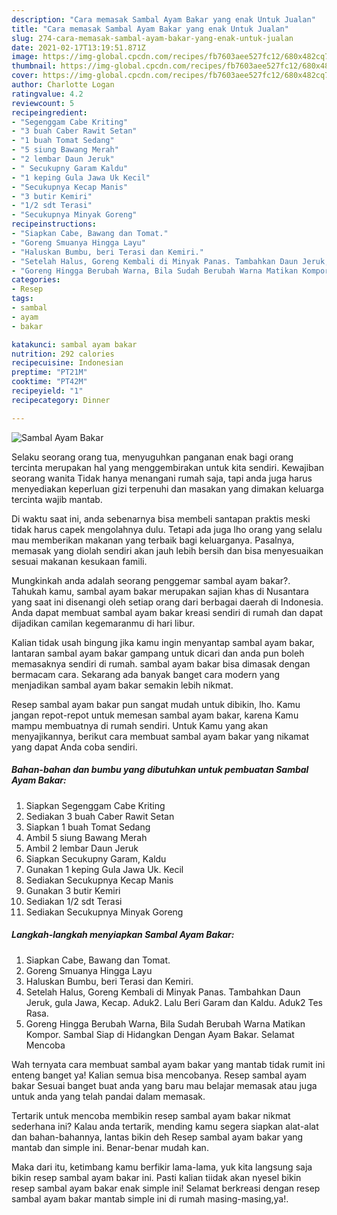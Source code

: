```yaml
---
description: "Cara memasak Sambal Ayam Bakar yang enak Untuk Jualan"
title: "Cara memasak Sambal Ayam Bakar yang enak Untuk Jualan"
slug: 274-cara-memasak-sambal-ayam-bakar-yang-enak-untuk-jualan
date: 2021-02-17T13:19:51.871Z
image: https://img-global.cpcdn.com/recipes/fb7603aee527fc12/680x482cq70/sambal-ayam-bakar-foto-resep-utama.jpg
thumbnail: https://img-global.cpcdn.com/recipes/fb7603aee527fc12/680x482cq70/sambal-ayam-bakar-foto-resep-utama.jpg
cover: https://img-global.cpcdn.com/recipes/fb7603aee527fc12/680x482cq70/sambal-ayam-bakar-foto-resep-utama.jpg
author: Charlotte Logan
ratingvalue: 4.2
reviewcount: 5
recipeingredient:
- "Segenggam Cabe Kriting"
- "3 buah Caber Rawit Setan"
- "1 buah Tomat Sedang"
- "5 siung Bawang Merah"
- "2 lembar Daun Jeruk"
- " Secukupny Garam Kaldu"
- "1 keping Gula Jawa Uk Kecil"
- "Secukupnya Kecap Manis"
- "3 butir Kemiri"
- "1/2 sdt Terasi"
- "Secukupnya Minyak Goreng"
recipeinstructions:
- "Siapkan Cabe, Bawang dan Tomat."
- "Goreng Smuanya Hingga Layu"
- "Haluskan Bumbu, beri Terasi dan Kemiri."
- "Setelah Halus, Goreng Kembali di Minyak Panas. Tambahkan Daun Jeruk, gula Jawa, Kecap. Aduk2. Lalu Beri Garam dan Kaldu. Aduk2 Tes Rasa."
- "Goreng Hingga Berubah Warna, Bila Sudah Berubah Warna Matikan Kompor. Sambal Siap di Hidangkan Dengan Ayam Bakar. Selamat Mencoba"
categories:
- Resep
tags:
- sambal
- ayam
- bakar

katakunci: sambal ayam bakar 
nutrition: 292 calories
recipecuisine: Indonesian
preptime: "PT21M"
cooktime: "PT42M"
recipeyield: "1"
recipecategory: Dinner

---
```



![Sambal Ayam Bakar](https://img-global.cpcdn.com/recipes/fb7603aee527fc12/680x482cq70/sambal-ayam-bakar-foto-resep-utama.jpg)

Selaku seorang orang tua, menyuguhkan panganan enak bagi orang tercinta merupakan hal yang menggembirakan untuk kita sendiri. Kewajiban seorang  wanita Tidak hanya menangani rumah saja, tapi anda juga harus menyediakan keperluan gizi terpenuhi dan masakan yang dimakan keluarga tercinta wajib mantab.

Di waktu  saat ini, anda sebenarnya bisa membeli santapan praktis meski tidak harus capek mengolahnya dulu. Tetapi ada juga lho orang yang selalu mau memberikan makanan yang terbaik bagi keluarganya. Pasalnya, memasak yang diolah sendiri akan jauh lebih bersih dan bisa menyesuaikan sesuai makanan kesukaan famili. 



Mungkinkah anda adalah seorang penggemar sambal ayam bakar?. Tahukah kamu, sambal ayam bakar merupakan sajian khas di Nusantara yang saat ini disenangi oleh setiap orang dari berbagai daerah di Indonesia. Anda dapat membuat sambal ayam bakar kreasi sendiri di rumah dan dapat dijadikan camilan kegemaranmu di hari libur.

Kalian tidak usah bingung jika kamu ingin menyantap sambal ayam bakar, lantaran sambal ayam bakar gampang untuk dicari dan anda pun boleh memasaknya sendiri di rumah. sambal ayam bakar bisa dimasak dengan bermacam cara. Sekarang ada banyak banget cara modern yang menjadikan sambal ayam bakar semakin lebih nikmat.

Resep sambal ayam bakar pun sangat mudah untuk dibikin, lho. Kamu jangan repot-repot untuk memesan sambal ayam bakar, karena Kamu mampu membuatnya di rumah sendiri. Untuk Kamu yang akan menyajikannya, berikut cara membuat sambal ayam bakar yang nikamat yang dapat Anda coba sendiri.

<!--inarticleads1-->

##### Bahan-bahan dan bumbu yang dibutuhkan untuk pembuatan Sambal Ayam Bakar:

1. Siapkan Segenggam Cabe Kriting
1. Sediakan 3 buah Caber Rawit Setan
1. Siapkan 1 buah Tomat Sedang
1. Ambil 5 siung Bawang Merah
1. Ambil 2 lembar Daun Jeruk
1. Siapkan  Secukupny Garam, Kaldu
1. Gunakan 1 keping Gula Jawa Uk. Kecil
1. Sediakan Secukupnya Kecap Manis
1. Gunakan 3 butir Kemiri
1. Sediakan 1/2 sdt Terasi
1. Sediakan Secukupnya Minyak Goreng




<!--inarticleads2-->

##### Langkah-langkah menyiapkan Sambal Ayam Bakar:

1. Siapkan Cabe, Bawang dan Tomat.
1. Goreng Smuanya Hingga Layu
1. Haluskan Bumbu, beri Terasi dan Kemiri.
1. Setelah Halus, Goreng Kembali di Minyak Panas. Tambahkan Daun Jeruk, gula Jawa, Kecap. Aduk2. Lalu Beri Garam dan Kaldu. Aduk2 Tes Rasa.
1. Goreng Hingga Berubah Warna, Bila Sudah Berubah Warna Matikan Kompor. Sambal Siap di Hidangkan Dengan Ayam Bakar. Selamat Mencoba




Wah ternyata cara membuat sambal ayam bakar yang mantab tidak rumit ini enteng banget ya! Kalian semua bisa mencobanya. Resep sambal ayam bakar Sesuai banget buat anda yang baru mau belajar memasak atau juga untuk anda yang telah pandai dalam memasak.

Tertarik untuk mencoba membikin resep sambal ayam bakar nikmat sederhana ini? Kalau anda tertarik, mending kamu segera siapkan alat-alat dan bahan-bahannya, lantas bikin deh Resep sambal ayam bakar yang mantab dan simple ini. Benar-benar mudah kan. 

Maka dari itu, ketimbang kamu berfikir lama-lama, yuk kita langsung saja bikin resep sambal ayam bakar ini. Pasti kalian tiidak akan nyesel bikin resep sambal ayam bakar enak simple ini! Selamat berkreasi dengan resep sambal ayam bakar mantab simple ini di rumah masing-masing,ya!.

